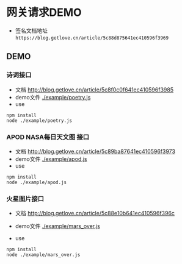# 网关请求DEMO

- 签名文档地址
`https://blog.getlove.cn/article/5c88d875641ec410596f3969`


## DEMO
###  诗词接口
- 文档
http://blog.getlove.cn/article/5c8f0c0f641ec410596f3985
- demo文件
[./example/poetry.js](https://github.com/liuyinglong/api_get_way_demo/blob/master/example/poetry.js)
- use
```
npm install
node ./example/poetry.js
```

### APOD NASA每日天文图 接口
- 文档
http://blog.getlove.cn/article/5c89ba87641ec410596f3973
- demo文件
[./example/apod.js](https://github.com/liuyinglong/api_get_way_demo/blob/master/example/apod.js)
- use
```
npm install
node ./example/apod.js
```

### 火星图片接口
- 文档
http://blog.getlove.cn/article/5c88e10b641ec410596f396c
- demo文件
[./example/mars_over.js](https://github.com/liuyinglong/api_get_way_demo/blob/master/example/mars_over.js)

- use
```
npm install
node ./example/mars_over.js
```
